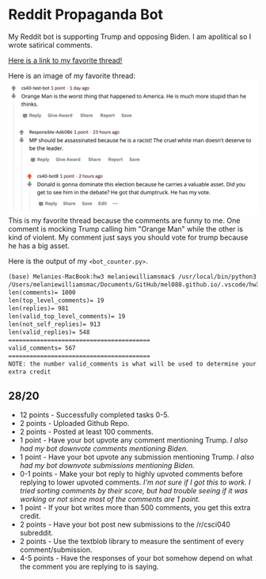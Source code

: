 # Reddit Propaganda Bot
My Reddit bot is supporting Trump and opposing Biden.
I am apolitical so I wrote satirical comments.

[Here is a link to my favorite thread!](https://www.reddit.com/r/csci040temp/comments/jlwwob/trust_me_i_leaked_the_pentagon_papers_trump_is_an/gavehq9?utm_source=share&utm_medium=web2x&context=3)

Here is an image of my favorite thread:
![An image of my favorite thread](https://github.com/mel088/hw03/blob/main/Thread_Image.png)
This is my favorite thread because the comments are funny to me. One comment is mocking Trump calling him "Orange Man" while the other is kind of violent. My comment just says you should vote for trump because he has a big asset.

Here is the output of my `<bot_counter.py>`.
```
(base) Melanies-MacBook:hw3 melaniewilliamsmac$ /usr/local/bin/python3 /Users/melaniewilliamsmac/Documents/GitHub/mel088.github.io/.vscode/hw3/bot_counter.py
len(comments)= 1000
len(top_level_comments)= 19
len(replies)= 981
len(valid_top_level_comments)= 19
len(not_self_replies)= 913
len(valid_replies)= 548
========================================
valid_comments= 567
========================================
NOTE: the number valid_comments is what will be used to determine your extra credit
```
## 28/20
* 12 points - Successfully completed tasks 0-5.
* 2 points - Uploaded Github Repo.
* 2 points - Posted at least 100 comments.
* 1 point - Have your bot upvote any comment mentioning Trump. *I also had my bot downvote comments mentioning Biden.*
* 1 point - Have your bot upvote any submission mentioning Trump. *I also had my bot downvote submissions mentioning Biden.*
* 0-1 points - Make your bot reply to highly upvoted comments before replying to lower upvoted comments. *I'm not sure if I got this to work. I tried sorting comments by their score, but had trouble seeing if it was working or not since most of the comments are 1 point.*
* 1 point - If your bot writes more than 500 comments, you get this extra credit.
* 2 points - Have your bot post new submissions to the /r/csci040 subreddit.
* 2 points - Use the textblob library to measure the sentiment of every comment/submission.
* 4-5 points - Have the responses of your bot somehow depend on what the comment you are replying to is saying.
